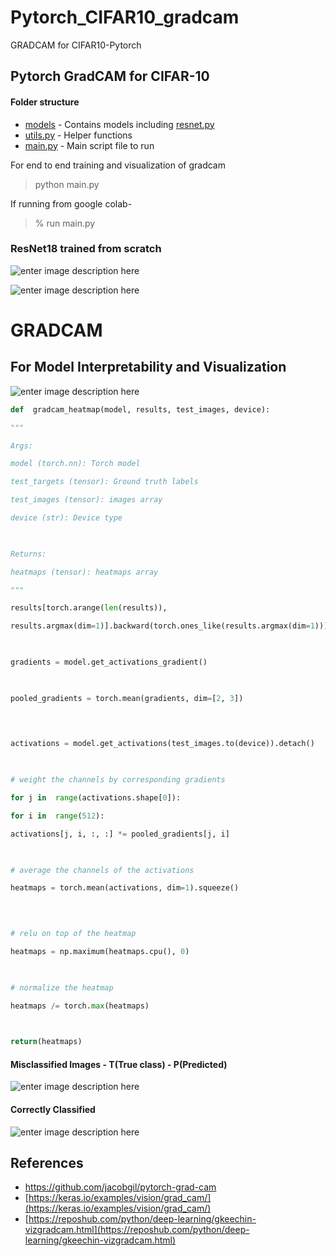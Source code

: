 # Pytorch_CIFAR10_gradcam
GRADCAM for CIFAR10-Pytorch



## Pytorch GradCAM for CIFAR-10


#### Folder structure
* [models](https://github.com/cydal/Pytorch_CIFAR10_gradcam/tree/main/models) - Contains models including [resnet.py](https://github.com/cydal/Pytorch_CIFAR10_gradcam/tree/main/models/resnet.py)
* [utils.py](https://github.com/cydal/Pytorch_CIFAR10_gradcam/blob/main/utils.py) - Helper functions
* [main.py](https://github.com/cydal/Pytorch_CIFAR10_gradcam/blob/main/main.py) - Main script file to run

For end to end training and visualization of gradcam
> python main.py

If running from google colab- 
> % run main.py

### ResNet18 trained from scratch


![enter image description here](https://i.postimg.cc/KvYJT27X/image.png)


![enter image description here](https://i.postimg.cc/y87KzW0q/image.png)

# GRADCAM

## For Model Interpretability and Visualization

![enter image description here](https://i.postimg.cc/1zDHS5SF/image.png)

````python
def  gradcam_heatmap(model, results, test_images, device):

"""

Args:

model (torch.nn): Torch model

test_targets (tensor): Ground truth labels

test_images (tensor): images array

device (str): Device type

  

Returns:

heatmaps (tensor): heatmaps array

"""

results[torch.arange(len(results)),

results.argmax(dim=1)].backward(torch.ones_like(results.argmax(dim=1)))

  

gradients = model.get_activations_gradient()

  

pooled_gradients = torch.mean(gradients, dim=[2, 3])

  
  

activations = model.get_activations(test_images.to(device)).detach()

  

# weight the channels by corresponding gradients

for j in  range(activations.shape[0]):

for i in  range(512):

activations[j, i, :, :] *= pooled_gradients[j, i]

  

# average the channels of the activations

heatmaps = torch.mean(activations, dim=1).squeeze()

  
  

# relu on top of the heatmap

heatmaps = np.maximum(heatmaps.cpu(), 0)

  

# normalize the heatmap

heatmaps /= torch.max(heatmaps)

  

return(heatmaps)
````


#### Misclassified Images - T(True class) - P(Predicted)
![enter image description here](https://i.postimg.cc/s21tVWXL/image.png)


#### Correctly Classified

![enter image description here](https://i.postimg.cc/TwMQZ5Wg/image.png)

## References

- https://github.com/jacobgil/pytorch-grad-cam
-   [https://keras.io/examples/vision/grad_cam/](https://keras.io/examples/vision/grad_cam/)
-   [https://reposhub.com/python/deep-learning/gkeechin-vizgradcam.html](https://reposhub.com/python/deep-learning/gkeechin-vizgradcam.html)
